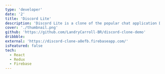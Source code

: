 ```yaml
---
type: 'developer'
date: '2'
title: 'Discord Lite'
description: 'Discord Lite is a clone of the popular chat application Discord, created with the goal of learning how to utilize Firebase Firestore.'
cover: './thumbnail.png'
github: 'https://github.com/LandryCarroll-BR/discord-clone-demo'
dribbble: 
external: 'https://discord-clone-a8efb.firebaseapp.com/'
isFeatured: false
tech:
  - React
  - Redux
  - Firebase
---
```

